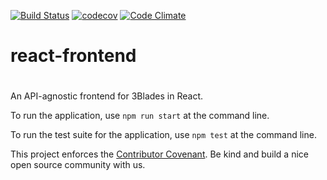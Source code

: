 [![Build Status](https://travis-ci.org/3Blades/react-frontend.svg?branch=master)](https://travis-ci.org/3Blades/react-frontend)
[![codecov](https://codecov.io/gh/3Blades/react-frontend/branch/master/graph/badge.svg)](https://codecov.io/gh/3Blades/react-frontend)
[![Code Climate](https://codeclimate.com/repos/58516230a39c863210001110/badges/152b1f665b5dc7101b54/gpa.svg)](https://codeclimate.com/repos/58516230a39c863210001110/feed)

# react-frontend
#
An API-agnostic frontend for 3Blades in React.

To run the application, use `npm run start` at the command line. 

To run the test suite for the application, use `npm test` at the command line.

This project enforces the [Contributor Covenant](./CODE_OF_CONDUCT.md). Be kind
and build a nice open source community with us.
